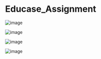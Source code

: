 ﻿# Educase_Assignment

 ![image](https://github.com/user-attachments/assets/02f8c4eb-7c29-44b6-a5c3-fcdd72f65f64)

 ![image](https://github.com/user-attachments/assets/56b45d22-ff01-488a-b353-6f2ddae294e6)

 ![image](https://github.com/user-attachments/assets/bab09371-3c31-43c2-a9b6-0e41dea1f9ea)

 ![image](https://github.com/user-attachments/assets/08b57ac9-8ef9-479b-b32e-7aa35b5d755d)

